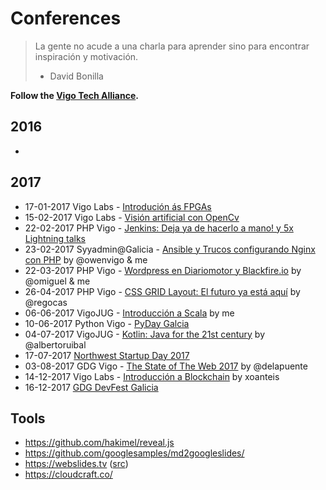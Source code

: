 Conferences
===============

> La gente no acude a una charla para aprender sino para encontrar inspiración y motivación.
> - David Bonilla

**Follow the [Vigo Tech Alliance](http://vigotech.org/).**

2016
----

*

2017
----

* 17-01-2017 Vigo Labs - [Introdución ás FPGAs](20170117-VigoLabs-FPGAs.md)
* 15-02-2017 Vigo Labs - [Visión artificial con OpenCv](20170215-VigoLabs-OpenCV.md)
* 22-02-2017 PHP Vigo - [Jenkins: Deja ya de hacerlo a mano! y 5x Lightning talks](20170222-PHPVigo-Jenkins_5LT.md)
* 23-02-2017 Syyadmin@Galicia - [Ansible y Trucos configurando Nginx con PHP](20170223-SysadminGaliciaFebrero.md) by @owenvigo & me
* 22-03-2017 PHP Vigo - [Wordpress en Diariomotor y Blackfire.io](http://phpvigo.com/blog/resumen-meetup-12-2) by @omiguel & me
* 26-04-2017 PHP Vigo - [CSS GRID Layout: El futuro ya está aquí](https://blogs.igalia.com/mrego/2017/05/19/spanish-css-grid-layout-el-futuro-ya-esta-aqui/) by @regocas
* 06-06-2017 VigoJUG - [Introducción a Scala](https://docs.google.com/presentation/d/1BrZVBydFq5kOxhwf5_Qm9UHjYC7qqm3wgHfGUGO2Abo/mobilepresent?slide=id.p) by me
* 10-06-2017 Python Vigo - [PyDay Galcia](201706010-PyDayGalicia.md)
* 04-07-2017 VigoJUG - [Kotlin: Java for the 21st century](https://docs.google.com/presentation/d/1K-jqOlRYFvMRJmJZuQYVp3lhH70gvfoiaWa8MzqGe9A/view) by @albertoruibal
* 17-07-2017 [Northwest Startup Day 2017](http://nosday.com)
* 03-08-2017 GDG Vigo - [The State of The Web 2017](https://delapuente.github.io/presentations/state-of-the-web-17/index.html#/1) by @delapuente
* 14-12-2017 Vigo Labs - [Introducción a Blockchain](20171214-VigoLabs-Blockchain.md) by xoanteis
* 16-12-2017 [GDG DevFest Galicia](20171216-devfestgal.md)

Tools
-----
* https://github.com/hakimel/reveal.js
* https://github.com/googlesamples/md2googleslides/
* https://webslides.tv ([src](https://github.com/jlantunez/webslides/))
* https://cloudcraft.co/
